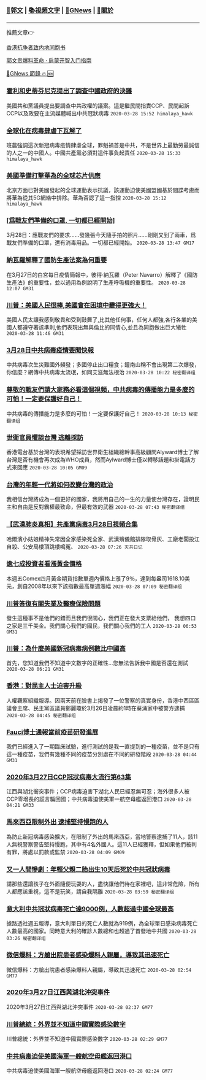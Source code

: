 ###  [:eagle:郭文](https://github.com/ourhimalayas/txt) | [:books:視頻文字](https://github.com/ourhimalayas/txt/blob/master/content/README.md) | [:newspaper:GNews](https://github.com/ourhimalayas/txt/blob/master/content/gnews/README.md) | [:pray:關於](https://github.com/ourhimalayas/home/tree/master/about)
---

推薦文章:point_right:

[香港抗争者致内地同胞书](https://github.com/ourhimalayas/news/blob/master/2019/08/a_letter_from_the_hong_kong_people.md)

[郭文贵爆料革命 · 启蒙开智入门指南](https://github.com/ourhimalayas/txt/issues/1)

[:newspaper:GNews 節錄 :fire: :new:](https://github.com/ourhimalayas/txt/blob/master/content/gnews/README.md) 



### [霍利和史蒂芬尼克提出了調查中國政府的決議](/content/gnews/1/README.md)

美國共和黨議員提出要調查中共政權的議案。這是繼民間指責CCP、民間起訴CCP以及政要在主流媒體喊出中共冠狀病毒  `2020-03-28 15:52 himalaya_hawk`

### [全球化在病毒肆虐下瓦解了](/content/gnews/2/README.md)

班農強調這次新冠病毒疫情肆虐全球，罪魁禍首是中共，不是世界上最勤勞最誠信的人之一的中國人。中國共產黨必須對這件事負起責任  `2020-03-28 15:33 himalaya_hawk`

### [美國準備打擊華為的全球芯片供應](/content/gnews/3/README.md)

北京方面已對美國發起的全球運動表示抗議，該運動迫使美國盟國基於間諜考慮而將華為從其5G網絡中排除。華為否認了這一指控  `2020-03-28 15:12 himalaya_hawk`

### [[爲戰友們準備的口罩, 一切都已經開始]](/content/gnews/4/README.md)

3月28日：應戰友們的要求……發幾張今天隨手拍的照片……剛剛又到了兩車，爲戰友們準備的口罩，還有消毒用品。一切都已經開始。  `2020-03-28 13:47 GM17`

### [納瓦羅解釋了國防生產法案為何重要](/content/gnews/5/README.md)

在3月27日的白宮每日疫情簡報中，彼得·納瓦羅（Peter Navarro）解釋了《國防生產法》的重要性，並以通用為例說明了生產呼吸機的重要性。  `2020-03-28 12:07 GM31`

### [川普：美國人民很棒,美國會在困境中變得更強大！](/content/gnews/6/README.md)

美國人民太讓我感到敬畏和受到鼓舞了,比其他任何事，任何人都強,各行各業的美國人都遵守著該準則,他們表現出無與倫比的同情心,並且為同胞做出巨大犧牲  `2020-03-28 11:46 GM31`

### [3月28日中共病毒疫情要聞快報](/content/gnews/7/README.md)

中共病毒次生災難國外頻發；多國停止出口糧食；鐘南山稱不會出現第二次爆發，你信麼？網傳中共病毒太流氓，如同艾滋無法根治  `2020-03-28 10:22 秘密翻译组`

### [尊敬的戰友們請大家務必看這個視頻，中共病毒的傳播能力是多麼的可怕！一定要保護好自己！](/content/gnews/8/README.md)

中共病毒的傳播能力是多麼的可怕！一定要保護好自己！  `2020-03-28 10:13 秘密翻译组`

### [世衛官員懼談台灣 逃離採訪](/content/gnews/9/README.md)

香港電台基於台灣的表現希望採訪世界衛生組織總幹事高級顧問Alyward博士了解台灣是否有機會再次成為WHO成員，然而Aylward博士僅以轉移話題和掛電話方式來回應  `2020-03-28 10:05 GM09`

### [台灣的年輕一代將如何改變台灣的政治](/content/gnews/10/README.md)

我相信台灣將成為一個更好的國家，我將用自己的一生的力量使台灣存在，證明民主和自由是反對霸權最致命，但最有效的武器  `2020-03-28 07:43 秘密翻译组`

### [【武漢肺炎真相】共產黨病毒3月28日視頻合集](/content/gnews/11/README.md)

哈爾濱小姑娘精神失常因全家感染死全家、武漢殯儀館排隊取骨灰、工廠老闆投江自殺、公安局樓頂跳樓鳴冤、  `2020-03-28 07:26 灭共日记`

### [逾七成投資者看漲黃金價格](/content/gnews/12/README.md)

本週五Comex四月黃金期貨指數單週內價格上漲了9％，達到每盎司1618.10美元，創自2008年以來下該指數最高單週漲幅  `2020-03-28 07:09 秘密翻译组`

### [川普答復有關失業及醫療保險問題](/content/gnews/13/README.md)

發生這種事不是他們的錯而且我們很關心，我們正在發大支票給他們， 我想四口之家是三千美金。我們關心我們的國民，我們關心我們的工人  `2020-03-28 06:53 GM31`

### [川普：為什麼美國新冠病毒病例數比中國高](/content/gnews/14/README.md)

首先，您知道我們不知道中文數字的正確性...您無法告訴我中國是否還在測試  `2020-03-28 06:21 GM31`

### [香港：對民主人士迫害升級](/content/gnews/15/README.md)

人權觀察組織報導。因兩天前在臉書上揭發了一位警察的真實身份，香港中西區區議會主席、民主黨區議員鄭麗瓊於3月26日凌晨約1時在葵涌家中被警方逮捕  `2020-03-28 04:45 秘密翻译组`

### [Fauci博士通報當前疫苗研發進展](/content/gnews/16/README.md)

我們已經進入了一期臨床試驗，進行測試的是我一直提到的一種疫苗，並不是只有這一種疫苗，我們有幾種不同的疫苗分別處在不同的研發階段  `2020-03-28 04:44 GM31`

### [2020年3月27日CCP冠狀病毒大流行第63集](/content/gnews/17/README.md)

江西與湖北衝突事件；CCP病毒迫害下湖北人民已經忍無可忍；海外很多人被CCP零增長的謊言騙回國；中共病毒迫使美軍一航空母艦返回港口  `2020-03-28 04:21 GM33`

### [馬來西亞限制外出 逮捕堅持慢跑的人](/content/gnews/18/README.md)

為防止新冠病毒感染擴大，在限制了外出的馬來西亞，當地警察逮捕了11人，該11人無視警察警告堅持慢跑，其中有4名外國人。這11人已經獲釋，但如果他們被判有罪，將處以罰款或監禁  `2020-03-28 04:09 GM09`

### [又一人間慘劇：年輕父親二胎出生10天后死於中共冠狀病毒](/content/gnews/19/README.md)

請那些還讓孩子在外面隨便玩耍的人，盡快讓他們待在家裡吧，這非常危險，所有人都應該重視，這不是玩笑，請自我隔離  `2020-03-28 03:59 秘密翻译组`

### [意大利中共冠狀病毒死亡達9000例，人數超過中國全球最高](/content/gnews/20/README.md)

據路透社週五報導，意大利單日的死亡人數就為919例，為全球單日感染病毒死亡人數最高的國家。同時意大利的確診人數總和也超過了首發地中共國  `2020-03-28 03:26 秘密翻译组`

### [微信爆料：方艙出院患者感染爆料人親屬，導致其迅速死亡](/content/gnews/21/README.md)

微信爆料：方艙出院患者感染爆料人親屬，導致其迅速死亡  `2020-03-28 02:54 GM77`

### [2020年3月27日江西與湖北沖突事件](/content/gnews/22/README.md)

2020年3月27日江西與湖北沖突事件  `2020-03-28 02:37 GM77`

### [川普總統：外界並不知道中國實際感染數字](/content/gnews/23/README.md)

川普總統：外界並不知道中國實際感染數字  `2020-03-28 02:29 GM77`

### [中共病毒迫使美國海軍一艘航空母艦返回港口](/content/gnews/24/README.md)

中共病毒迫使美國海軍一艘航空母艦返回港口  `2020-03-28 02:24 GM77`


